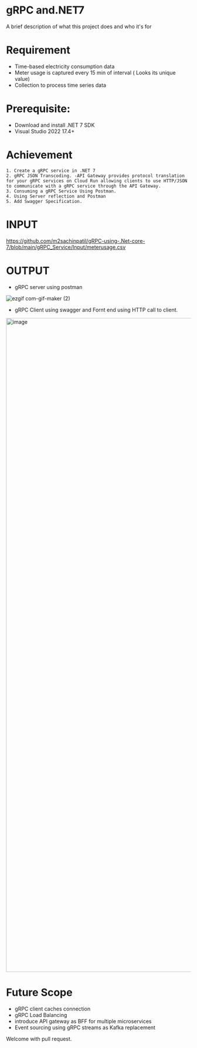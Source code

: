 
# gRPC and.NET7

A brief description of what this project does and who it's for

# Requirement 
- Time-based electricity consumption data
- Meter usage is captured every 15 min of interval ( Looks its unique value) 
- Collection to process time series data 

# Prerequisite:

- Download and install .NET 7 SDK
- Visual Studio 2022 17.4+

# Achievement 

    1. Create a gRPC service in .NET 7
    2. gRPC JSON Transcoding. -API Gateway provides protocol translation for your gRPC services on Cloud Run allowing clients to use HTTP/JSON to communicate with a gRPC service through the API Gateway.
    3. Consuming a gRPC Service Using Postman.
    4. Using Server reflection and Postman
    5. Add Swagger Specification.


# INPUT

https://github.com/m2sachinpatil/gRPC-using-.Net-core-7/blob/main/gRPC_Service/Input/meterusage.csv 


# OUTPUT

- gRPC server using postman 

![ezgif com-gif-maker (2)](https://user-images.githubusercontent.com/51775632/203187074-7a1387d4-1e1f-41c1-a16e-3bb758e571ea.gif)

- gRPC Client using swagger and Fornt end using HTTP call to client.  

<img width="1784" alt="image" src="https://user-images.githubusercontent.com/51775632/203185510-a65ae825-36fa-47cf-b30a-1073a02b8d53.png">




# Future Scope
- gRPC client caches connection
- gRPC Load Balancing
- introduce API gateway as BFF for multiple microservices
- Event sourcing using gRPC streams as Kafka replacement

Welcome with pull request. 

